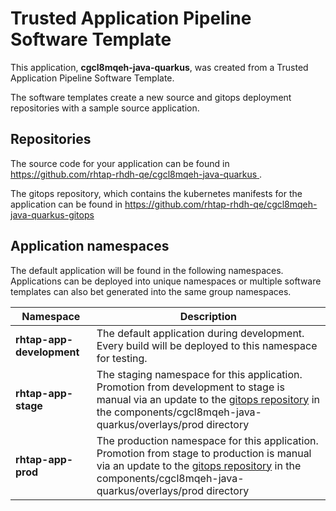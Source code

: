 # Trusted Application Pipeline Software Template

This application, **cgcl8mqeh-java-quarkus**, was created from a Trusted Application Pipeline Software Template.

The software templates create a new source and gitops deployment repositories with a sample source application. 

## Repositories

The source code for your application can be found in [https://github.com/rhtap-rhdh-qe/cgcl8mqeh-java-quarkus ](https://github.com/rhtap-rhdh-qe/cgcl8mqeh-java-quarkus ).
 
The gitops repository, which contains the kubernetes manifests for the application can be found in 
[https://github.com/rhtap-rhdh-qe/cgcl8mqeh-java-quarkus-gitops ](https://github.com/rhtap-rhdh-qe/cgcl8mqeh-java-quarkus-gitops ) 

## Application namespaces 

The default application will be found in the following namespaces. Applications can be deployed into unique namespaces or multiple software templates can also bet generated into the same group namespaces.  

|  Namespace   |  Description   |  
| -------- | -------- |   
| **rhtap-app-development** | The default application during development. Every build will be deployed to this namespace for testing. | 
| **rhtap-app-stage** | The staging namespace for this application. Promotion from development to stage is manual via an update to the [gitops repository](https://github.com/rhtap-rhdh-qe/cgcl8mqeh-java-quarkus-gitops ) in the components/cgcl8mqeh-java-quarkus/overlays/prod directory |  
| **rhtap-app-prod** | The production namespace for this application. Promotion from stage to production is manual via an update to the [gitops repository](https://github.com/rhtap-rhdh-qe/cgcl8mqeh-java-quarkus-gitops ) in the components/cgcl8mqeh-java-quarkus/overlays/prod directory | 